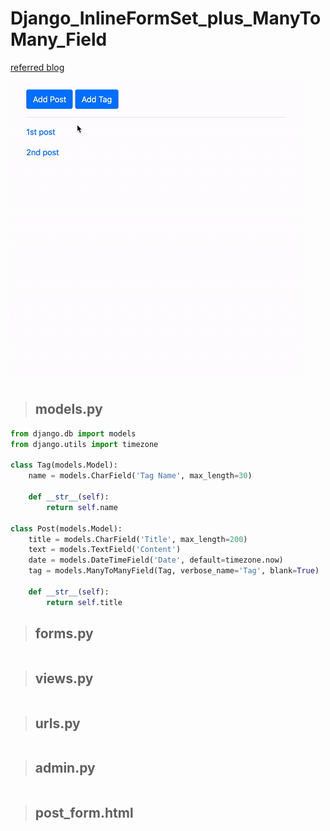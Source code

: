 # Django_InlineFormSet_plus_ManyToMany_Field


[referred blog](https://narito.ninja/blog/detail/33/)

![inlineformset-plus-manytomany-fi](inlineformset-plus-manytomany-fi.gif)

> ## models.py
``` python
from django.db import models
from django.utils import timezone

class Tag(models.Model):
    name = models.CharField('Tag Name', max_length=30)

    def __str__(self):
        return self.name

class Post(models.Model):
    title = models.CharField('Title', max_length=200)
    text = models.TextField('Content')
    date = models.DateTimeField('Date', default=timezone.now)
    tag = models.ManyToManyField(Tag, verbose_name='Tag', blank=True)

    def __str__(self):
        return self.title
```

> ## forms.py
``` python

```


> ## views.py
``` python

```

> ## urls.py
``` python

```

> ## admin.py
``` python

```

> ## post_form.html
``` python

```
